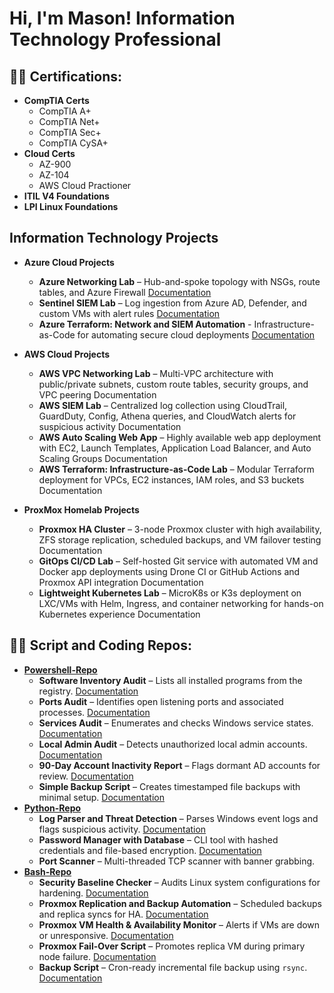 <h1>Hi, I'm Mason!  Information Technology Professional </h1>

<h2>👨‍💻 Certifications:</h2>

- <b>CompTIA Certs</b>
  - CompTIA A+
  - CompTIA Net+
  - CompTIA Sec+
  - CompTIA CySA+
- <b>Cloud Certs</b>
  - AZ-900
  - AZ-104 
  - AWS Cloud Practioner
- <b>ITIL V4 Foundations</b>
- <b>LPI Linux Foundations</b>

<h2>Information Technology Projects</h2>

- <b>Azure Cloud Projects</b>
  - **Azure Networking Lab** – Hub-and-spoke topology with NSGs, route tables, and Azure Firewall [Documentation](https://github.com/MasonMcGahey/Azure-Networking-Lab)
  - **Sentinel SIEM Lab** – Log ingestion from Azure AD, Defender, and custom VMs with alert rules [Documentation](https://github.com/MasonMcGahey/Sentinel-SIEM-Lab)
  - **Azure Terraform: Network and SIEM Automation** - Infrastructure-as-Code for automating secure cloud deployments [Documentation](https://github.com/MasonMcGahey/Azure-Terraform-Automation-Lab)

- <b>AWS Cloud Projects</b>
  - **AWS VPC Networking Lab** – Multi-VPC architecture with public/private subnets, custom route tables, security groups, and VPC peering Documentation
  - **AWS SIEM Lab** – Centralized log collection using CloudTrail, GuardDuty, Config, Athena queries, and CloudWatch alerts for suspicious activity Documentation
  - **AWS Auto Scaling Web App** – Highly available web app deployment with EC2, Launch Templates, Application Load Balancer, and Auto Scaling Groups Documentation
  - **AWS Terraform: Infrastructure-as-Code Lab** – Modular Terraform deployment for VPCs, EC2 instances, IAM roles, and S3 buckets Documentation

- <b>ProxMox Homelab Projects</b>
  - **Proxmox HA Cluster** – 3-node Proxmox cluster with high availability, ZFS storage replication, scheduled backups, and VM failover testing Documentation
  - **GitOps CI/CD Lab** – Self-hosted Git service with automated VM and Docker app deployments using Drone CI or GitHub Actions and Proxmox API integration Documentation
  - **Lightweight Kubernetes Lab** – MicroK8s or K3s deployment on LXC/VMs with Helm, Ingress, and container networking for hands-on Kubernetes experience Documentation


<h2>👨‍💻 Script and Coding Repos:</h2>

- <b>[Powershell-Repo](https://github.com/MasonMcGahey/Powershell-Repo)</b>
  - **Software Inventory Audit** – Lists all installed programs from the registry. [Documentation](https://www.linkedin.com/in/your-profile)
  - **Ports Audit** – Identifies open listening ports and associated processes. [Documentation](https://www.linkedin.com/in/your-profile)
  - **Services Audit** – Enumerates and checks Windows service states. [Documentation](https://www.linkedin.com/in/your-profile)
  - **Local Admin Audit** – Detects unauthorized local admin accounts. [Documentation](https://www.linkedin.com/in/your-profile)
  - **90-Day Account Inactivity Report** – Flags dormant AD accounts for review. [Documentation](https://www.linkedin.com/in/your-profile)
  - **Simple Backup Script** – Creates timestamped file backups with minimal setup. [Documentation](https://www.linkedin.com/in/your-profile)
- <b>[Python-Repo](https://github.com/MasonMcGahey/Python-Repo) </b>
  - **Log Parser and Threat Detection** – Parses Windows event logs and flags suspicious activity. [Documentation](https://www.linkedin.com/in/your-profile)
  - **Password Manager with Database** – CLI tool with hashed credentials and file-based encryption. [Documentation](https://www.linkedin.com/in/your-profile)
  - **Port Scanner** – Multi-threaded TCP scanner with banner grabbing.
- <b>[Bash-Repo](https://github.com/MasonMcGahey/Bash-Repo) </b>
  - **Security Baseline Checker** – Audits Linux system configurations for hardening. [Documentation](https://www.linkedin.com/in/your-profile)
  - **Proxmox Replication and Backup Automation** – Scheduled backups and replica syncs for HA. [Documentation](https://www.linkedin.com/in/your-profile)
  - **Proxmox VM Health & Availability Monitor** – Alerts if VMs are down or unresponsive. [Documentation](https://www.linkedin.com/in/your-profile)
  - **Proxmox Fail-Over Script** – Promotes replica VM during primary node failure. [Documentation](https://www.linkedin.com/in/your-profile)
  - **Backup Script** – Cron-ready incremental file backup using `rsync`. [Documentation](https://www.linkedin.com/in/your-profile)



<!--
**MasonMcGahey/MasonMcGahey** is a ✨ _special_ ✨ repository because its `README.md` (this file) appears on your GitHub profile.

Here are some ideas to get you started:

- 🔭 I’m currently working on ...
- 🌱 I’m currently learning ...
- 👯 I’m looking to collaborate on ...
- 🤔 I’m looking for help with ...
- 💬 Ask me about ...
- 📫 How to reach me: ...
- 😄 Pronouns: ...
- ⚡ Fun fact: ...
-->
